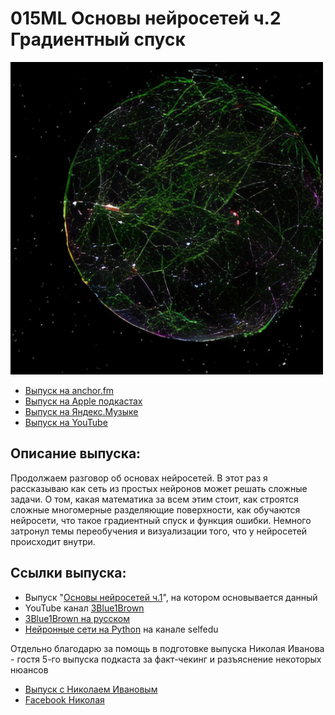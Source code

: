 # 015ML Основы нейросетей ч.2 Градиентный спуск

<img src="foto/ruDALLI-E_neuralnet2.jpg" width="500"/>

- [Выпуск на anchor.fm](https://anchor.fm/kmsrus/episodes/015-ML----2-enljpl)
- [Выпуск на Apple подкастах](https://podcasts.apple.com/ru/podcast/machine-learning-podcast/id1495052772?l=en&i=1000502043656)
- [Выпуск на Яндекс.Музыке](https://music.yandex.ru/album/9781458/track/74834528)
- [Выпуск на YouTube](https://youtu.be/xGmYSn4b990)

## Описание выпуска:

Продолжаем разговор об основах нейросетей. В этот раз я рассказываю как сеть из простых нейронов может решать сложные задачи. О том, какая математика за всем этим стоит, как строятся сложные многомерные разделяющие поверхности, как обучаются нейросети, что такое градиентный спуск и функция ошибки. Немного затронул темы переобучения и визуализации того, что у нейросетей происходит внутри.

## Ссылки выпуска:

- Выпуск "[Основы нейросетей ч.1](https://anchor.fm/kmsrus/episodes/006-ML----1-ejthqa)", на котором основывается данный
- YouTube канал [3Blue1Brown](https://www.youtube.com/channel/UCYO_jab_esuFRV4b17AJtAw)
- [3Blue1Brown на русском](https://www.youtube.com/channel/UCCbgOIWdmYncvYMbl3LjvBQ)
- [Нейронные сети на Python](https://www.youtube.com/watch?v=nV7cI5zgOpk&list=PLA0M1Bcd0w8yv0XGiF1wjerjSZVSrYbjh) на канале selfedu

Отдельно благодарю за помощь в подготовке выпуска Николая Иванова - гостя 5-го выпуска подкаста за факт-чекинг и разъяснение некоторых нюансов

- [Выпуск с Николаем Ивановым](https://anchor.fm/kmsrus/episodes/005-ML----NLP--GPT-3--Replika-eiibus)
- [Facebook Николая](https://www.facebook.com/nickolas.ivanov)
